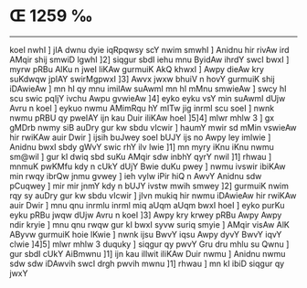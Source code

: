 # Œ 1259 ‰
---
koeI nwhI ] jIA dwnu dyie iqRpqwsy scY nwim smwhI ] Anidnu hir
rivAw ird AMqir shij smwiD lgwhI ]2] siqgur sbdI iehu mnu ByidAw
ihrdY swcI bwxI ] myrw pRBu AlKu n jweI liKAw gurmuiK AkQ khwxI ]
Awpy dieAw kry suKdwqw jpIAY swirMgpwxI ]3] Awvx jwxw bhuiV n hovY
gurmuiK shij iDAwieAw ] mn hI qy mnu imilAw suAwmI mn hI mMnu
smwieAw ] swcy hI scu swic pqIjY ivchu Awpu gvwieAw ]4] eyko eyku vsY
min suAwmI dUjw Avru n koeI ] eykuo nwmu AMimRqu hY mITw jig inrml scu
soeI ] nwnk nwmu pRBU qy pweIAY ijn kau Duir iliKAw hoeI ]5]4] mlwr
mhlw 3 ] gx gMDrb nwmy siB auDry gur kw sbdu vIcwir ] haumY mwir
sd mMin vswieAw hir rwiKAw auir Dwir ] ijsih buJwey soeI bUJY ijs no
Awpy ley imlwie ] Anidnu bwxI sbdy gWvY swic rhY ilv lwie ]1] mn
myry iKnu iKnu nwmu sm@wil ] gur kI dwiq sbd suKu AMqir sdw inbhY qyrY
nwil ]1] rhwau ] mnmuK pwKMfu kdy n cUkY dUjY Bwie duKu pwey ] nwmu
ivswir ibiKAw min rwqy ibrQw jnmu gvwey ] ieh vylw iPir hiQ n AwvY
Anidnu sdw pCuqwey ] mir mir jnmY kdy n bUJY ivstw mwih smwey ]2]
gurmuiK nwim rqy sy auDry gur kw sbdu vIcwir ] jIvn mukiq hir nwmu
iDAwieAw hir rwiKAw auir Dwir ] mnu qnu inrmlu inrml miq aUqm
aUqm bwxI hoeI ] eyko purKu eyku pRBu jwqw dUjw Avru n koeI ]3] Awpy kry
krwey pRBu Awpy Awpy ndir kryie ] mnu qnu rwqw gur kI bwxI syvw suriq
smyie ] AMqir visAw AlK AByvw gurmuiK hoie lKwie ] nwnk ijsu BwvY
iqsu Awpy dyvY BwvY iqvY clwie ]4]5] mlwr mhlw 3 duquky ] siqgur qy
pwvY Gru dru mhlu su Qwnu ] gur sbdI cUkY AiBmwnu ]1] ijn kau illwit
iliKAw Duir nwmu ] Anidnu nwmu sdw sdw iDAwvih swcI drgh pwvih
mwnu ]1] rhwau ] mn kI ibiD siqgur qy jwxY
####
